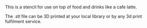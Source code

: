 This is a stencil for use on top of food and drinks like a cafe latte.

The .stl file can be 3D printed at your local library or by any 3d print fulfilment service.
